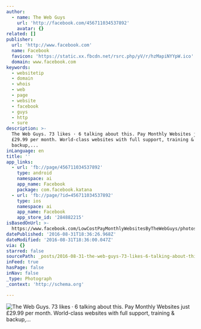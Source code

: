 ```yaml
---
author:
  - name: The Web Guys
    url: 'http://facebook.com/456711034537892'
    avatar: {}
related: []
publisher:
  url: 'http://www.facebook.com'
  name: Facebook
  favicon: 'https://static.xx.fbcdn.net/rsrc.php/yV/r/hzMapiNYYpW.ico'
  domain: www.facebook.com
keywords:
  - websitetip
  - domain
  - whois
  - web
  - page
  - website
  - facebook
  - guys
  - http
  - sure
description: >-
  The Web Guys. 73 likes · 6 talking about this. Pay Monthly Websites just
  £29.99 per month. World-class websites with full support, training &
  backup,...
inLanguage: en
title: ''
app_links:
  - url: 'fb://page/456711034537892'
    type: android
    namespace: ai
    app_name: Facebook
    package: com.facebook.katana
  - url: 'fb://page/?id=456711034537892'
    type: ios
    namespace: ai
    app_name: Facebook
    app_store_id: '284882215'
isBasedOnUrl: >-
  https://www.facebook.com/LowCostPayMonthlyWebsitesByTheWebGuys/photos/a.491787647696897.1073741828.456711034537892/525553567653638/?type=3&theater
datePublished: '2016-08-31T18:36:26.968Z'
dateModified: '2016-08-31T18:36:00.047Z'
via: {}
starred: false
sourcePath: _posts/2016-08-31-the-web-guys-73-likes-6-talking-about-this-pay-monthly-w.md
inFeed: true
hasPage: false
inNav: false
_type: Photograph
_context: 'http://schema.org'

---
```

![The Web Guys. 73 likes · 6 talking about this. Pay Monthly Websites just £29.99 per month. World-class websites with full support, training & backup,...](https://scontent.xx.fbcdn.net/t31.0-8/s720x720/14188604_525553567653638_1278574000880202388_o.jpg)